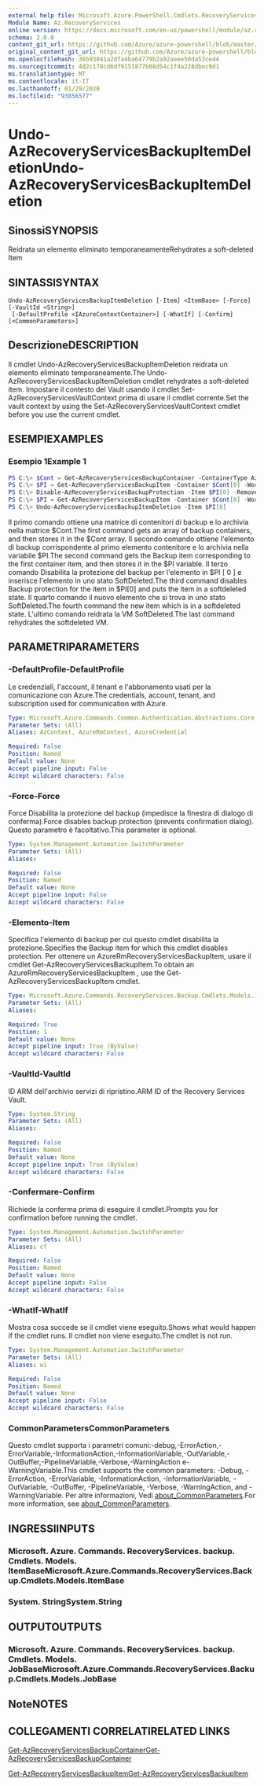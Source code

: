 ```yaml
---
external help file: Microsoft.Azure.PowerShell.Cmdlets.RecoveryServices.Backup.dll-Help.xml
Module Name: Az.RecoveryServices
online version: https://docs.microsoft.com/en-us/powershell/module/az.recoveryservices/undo-azrecoveryservicesbackupitemdeletion
schema: 2.0.0
content_git_url: https://github.com/Azure/azure-powershell/blob/master/src/RecoveryServices/RecoveryServices/help/Undo-AzRecoveryServicesBackupItemDeletion.md
original_content_git_url: https://github.com/Azure/azure-powershell/blob/master/src/RecoveryServices/RecoveryServices/help/Undo-AzRecoveryServicesBackupItemDeletion.md
ms.openlocfilehash: 36b93041a2dfa4ba64779b2a92aeee50da53ce44
ms.sourcegitcommit: 4d2c178cd6df9151877b08d54c1f4a228dbec9d1
ms.translationtype: MT
ms.contentlocale: it-IT
ms.lasthandoff: 01/29/2020
ms.locfileid: "93856577"
---
```

# <span data-ttu-id="342bb-101">Undo-AzRecoveryServicesBackupItemDeletion</span><span class="sxs-lookup"><span data-stu-id="342bb-101">Undo-AzRecoveryServicesBackupItemDeletion</span></span>

## <span data-ttu-id="342bb-102">Sinossi</span><span class="sxs-lookup"><span data-stu-id="342bb-102">SYNOPSIS</span></span>
<span data-ttu-id="342bb-103">Reidrata un elemento eliminato temporaneamente</span><span class="sxs-lookup"><span data-stu-id="342bb-103">Rehydrates a soft-deleted Item</span></span>

## <span data-ttu-id="342bb-104">SINTASSI</span><span class="sxs-lookup"><span data-stu-id="342bb-104">SYNTAX</span></span>

```
Undo-AzRecoveryServicesBackupItemDeletion [-Item] <ItemBase> [-Force] [-VaultId <String>]
 [-DefaultProfile <IAzureContextContainer>] [-WhatIf] [-Confirm] [<CommonParameters>]
```

## <span data-ttu-id="342bb-105">Descrizione</span><span class="sxs-lookup"><span data-stu-id="342bb-105">DESCRIPTION</span></span>
<span data-ttu-id="342bb-106">Il cmdlet Undo-AzRecoveryServicesBackupItemDeletion reidrata un elemento eliminato temporaneamente.</span><span class="sxs-lookup"><span data-stu-id="342bb-106">The Undo-AzRecoveryServicesBackupItemDeletion cmdlet rehydrates a soft-deleted item.</span></span>
<span data-ttu-id="342bb-107">Impostare il contesto del Vault usando il cmdlet Set-AzRecoveryServicesVaultContext prima di usare il cmdlet corrente.</span><span class="sxs-lookup"><span data-stu-id="342bb-107">Set the vault context by using the Set-AzRecoveryServicesVaultContext cmdlet before you use the current cmdlet.</span></span>

## <span data-ttu-id="342bb-108">ESEMPI</span><span class="sxs-lookup"><span data-stu-id="342bb-108">EXAMPLES</span></span>

### <span data-ttu-id="342bb-109">Esempio 1</span><span class="sxs-lookup"><span data-stu-id="342bb-109">Example 1</span></span>
```powershell
PS C:\> $Cont = Get-AzRecoveryServicesBackupContainer -ContainerType AzureVM
PS C:\> $PI = Get-AzRecoveryServicesBackupItem -Container $Cont[0] -WorkloadType AzureVM 
PS C:\> Disable-AzRecoveryServicesBackupProtection -Item $PI[0] -RemoveRecoveryPoints
PS C:\> $PI = Get-AzRecoveryServicesBackupItem -Container $Cont[0] -WorkloadType AzureVM 
PS C:\> Undo-AzRecoveryServicesBackupItemDeletion -Item $PI[0]
```

<span data-ttu-id="342bb-110">Il primo comando ottiene una matrice di contenitori di backup e lo archivia nella matrice $Cont.</span><span class="sxs-lookup"><span data-stu-id="342bb-110">The first command gets an array of backup containers, and then stores it in the $Cont array.</span></span>
<span data-ttu-id="342bb-111">Il secondo comando ottiene l'elemento di backup corrispondente al primo elemento contenitore e lo archivia nella variabile $PI.</span><span class="sxs-lookup"><span data-stu-id="342bb-111">The second command gets the Backup item corresponding to the first container item, and then stores it in the $PI variable.</span></span>
<span data-ttu-id="342bb-112">Il terzo comando Disabilita la protezione del backup per l'elemento in $PI \[ 0 \] e inserisce l'elemento in uno stato SoftDeleted.</span><span class="sxs-lookup"><span data-stu-id="342bb-112">The third command disables Backup protection for the item in $PI\[0\] and puts the item in a softdeleted state.</span></span>
<span data-ttu-id="342bb-113">Il quarto comando il nuovo elemento che si trova in uno stato SoftDeleted.</span><span class="sxs-lookup"><span data-stu-id="342bb-113">The fourth command the new item which is in a softdeleted state.</span></span>
<span data-ttu-id="342bb-114">L'ultimo comando reidrata la VM SoftDeleted.</span><span class="sxs-lookup"><span data-stu-id="342bb-114">The last command rehydrates the softdeleted VM.</span></span>


## <span data-ttu-id="342bb-115">PARAMETRI</span><span class="sxs-lookup"><span data-stu-id="342bb-115">PARAMETERS</span></span>

### <span data-ttu-id="342bb-116">-DefaultProfile</span><span class="sxs-lookup"><span data-stu-id="342bb-116">-DefaultProfile</span></span>
<span data-ttu-id="342bb-117">Le credenziali, l'account, il tenant e l'abbonamento usati per la comunicazione con Azure.</span><span class="sxs-lookup"><span data-stu-id="342bb-117">The credentials, account, tenant, and subscription used for communication with Azure.</span></span>

```yaml
Type: Microsoft.Azure.Commands.Common.Authentication.Abstractions.Core.IAzureContextContainer
Parameter Sets: (All)
Aliases: AzContext, AzureRmContext, AzureCredential

Required: False
Position: Named
Default value: None
Accept pipeline input: False
Accept wildcard characters: False
```

### <span data-ttu-id="342bb-118">-Force</span><span class="sxs-lookup"><span data-stu-id="342bb-118">-Force</span></span>
<span data-ttu-id="342bb-119">Force Disabilita la protezione del backup (impedisce la finestra di dialogo di conferma).</span><span class="sxs-lookup"><span data-stu-id="342bb-119">Force disables backup protection (prevents confirmation dialog).</span></span>
<span data-ttu-id="342bb-120">Questo parametro è facoltativo.</span><span class="sxs-lookup"><span data-stu-id="342bb-120">This parameter is optional.</span></span>

```yaml
Type: System.Management.Automation.SwitchParameter
Parameter Sets: (All)
Aliases:

Required: False
Position: Named
Default value: None
Accept pipeline input: False
Accept wildcard characters: False
```

### <span data-ttu-id="342bb-121">-Elemento</span><span class="sxs-lookup"><span data-stu-id="342bb-121">-Item</span></span>
<span data-ttu-id="342bb-122">Specifica l'elemento di backup per cui questo cmdlet disabilita la protezione.</span><span class="sxs-lookup"><span data-stu-id="342bb-122">Specifies the Backup item for which this cmdlet disables protection.</span></span>
<span data-ttu-id="342bb-123">Per ottenere un AzureRmRecoveryServicesBackupItem, usare il cmdlet Get-AzRecoveryServicesBackupItem.</span><span class="sxs-lookup"><span data-stu-id="342bb-123">To obtain an AzureRmRecoveryServicesBackupItem , use the Get-AzRecoveryServicesBackupItem cmdlet.</span></span>

```yaml
Type: Microsoft.Azure.Commands.RecoveryServices.Backup.Cmdlets.Models.ItemBase
Parameter Sets: (All)
Aliases:

Required: True
Position: 1
Default value: None
Accept pipeline input: True (ByValue)
Accept wildcard characters: False
```

### <span data-ttu-id="342bb-124">-VaultId</span><span class="sxs-lookup"><span data-stu-id="342bb-124">-VaultId</span></span>
<span data-ttu-id="342bb-125">ID ARM dell'archivio servizi di ripristino.</span><span class="sxs-lookup"><span data-stu-id="342bb-125">ARM ID of the Recovery Services Vault.</span></span>

```yaml
Type: System.String
Parameter Sets: (All)
Aliases:

Required: False
Position: Named
Default value: None
Accept pipeline input: True (ByValue)
Accept wildcard characters: False
```

### <span data-ttu-id="342bb-126">-Confermare</span><span class="sxs-lookup"><span data-stu-id="342bb-126">-Confirm</span></span>
<span data-ttu-id="342bb-127">Richiede la conferma prima di eseguire il cmdlet.</span><span class="sxs-lookup"><span data-stu-id="342bb-127">Prompts you for confirmation before running the cmdlet.</span></span>

```yaml
Type: System.Management.Automation.SwitchParameter
Parameter Sets: (All)
Aliases: cf

Required: False
Position: Named
Default value: None
Accept pipeline input: False
Accept wildcard characters: False
```

### <span data-ttu-id="342bb-128">-WhatIf</span><span class="sxs-lookup"><span data-stu-id="342bb-128">-WhatIf</span></span>
<span data-ttu-id="342bb-129">Mostra cosa succede se il cmdlet viene eseguito.</span><span class="sxs-lookup"><span data-stu-id="342bb-129">Shows what would happen if the cmdlet runs.</span></span>
<span data-ttu-id="342bb-130">Il cmdlet non viene eseguito.</span><span class="sxs-lookup"><span data-stu-id="342bb-130">The cmdlet is not run.</span></span>

```yaml
Type: System.Management.Automation.SwitchParameter
Parameter Sets: (All)
Aliases: wi

Required: False
Position: Named
Default value: None
Accept pipeline input: False
Accept wildcard characters: False
```

### <span data-ttu-id="342bb-131">CommonParameters</span><span class="sxs-lookup"><span data-stu-id="342bb-131">CommonParameters</span></span>
<span data-ttu-id="342bb-132">Questo cmdlet supporta i parametri comuni:-debug,-ErrorAction,-ErrorVariable,-InformationAction,-InformationVariable,-OutVariable,-OutBuffer,-PipelineVariable,-Verbose,-WarningAction e-WarningVariable.</span><span class="sxs-lookup"><span data-stu-id="342bb-132">This cmdlet supports the common parameters: -Debug, -ErrorAction, -ErrorVariable, -InformationAction, -InformationVariable, -OutVariable, -OutBuffer, -PipelineVariable, -Verbose, -WarningAction, and -WarningVariable.</span></span> <span data-ttu-id="342bb-133">Per altre informazioni, Vedi [about_CommonParameters](https://go.microsoft.com/fwlink/?LinkID=113216).</span><span class="sxs-lookup"><span data-stu-id="342bb-133">For more information, see [about_CommonParameters](https://go.microsoft.com/fwlink/?LinkID=113216).</span></span>

## <span data-ttu-id="342bb-134">INGRESSI</span><span class="sxs-lookup"><span data-stu-id="342bb-134">INPUTS</span></span>

### <span data-ttu-id="342bb-135">Microsoft. Azure. Commands. RecoveryServices. backup. Cmdlets. Models. ItemBase</span><span class="sxs-lookup"><span data-stu-id="342bb-135">Microsoft.Azure.Commands.RecoveryServices.Backup.Cmdlets.Models.ItemBase</span></span>

### <span data-ttu-id="342bb-136">System. String</span><span class="sxs-lookup"><span data-stu-id="342bb-136">System.String</span></span>

## <span data-ttu-id="342bb-137">OUTPUT</span><span class="sxs-lookup"><span data-stu-id="342bb-137">OUTPUTS</span></span>

### <span data-ttu-id="342bb-138">Microsoft. Azure. Commands. RecoveryServices. backup. Cmdlets. Models. JobBase</span><span class="sxs-lookup"><span data-stu-id="342bb-138">Microsoft.Azure.Commands.RecoveryServices.Backup.Cmdlets.Models.JobBase</span></span>

## <span data-ttu-id="342bb-139">Note</span><span class="sxs-lookup"><span data-stu-id="342bb-139">NOTES</span></span>

## <span data-ttu-id="342bb-140">COLLEGAMENTI CORRELATI</span><span class="sxs-lookup"><span data-stu-id="342bb-140">RELATED LINKS</span></span>

[<span data-ttu-id="342bb-141">Get-AzRecoveryServicesBackupContainer</span><span class="sxs-lookup"><span data-stu-id="342bb-141">Get-AzRecoveryServicesBackupContainer</span></span>]()

[<span data-ttu-id="342bb-142">Get-AzRecoveryServicesBackupItem</span><span class="sxs-lookup"><span data-stu-id="342bb-142">Get-AzRecoveryServicesBackupItem</span></span>]()

